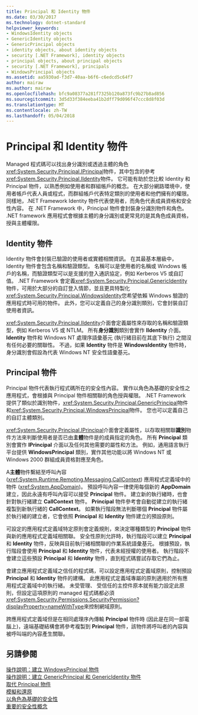 ```yaml
---
title: Principal 和 Identity 物件
ms.date: 03/30/2017
ms.technology: dotnet-standard
helpviewer_keywords:
- WindowsIdentity objects
- GenericIdentity objects
- GenericPrincipal objects
- identity objects, about identity objects
- security [.NET Framework], identity objects
- principal objects, about principal objects
- security [.NET Framework], principals
- WindowsPrincipal objects
ms.assetid: aa5930ad-f3d7-40aa-b6f6-c6edcd5c64f7
author: mairaw
ms.author: mairaw
ms.openlocfilehash: bfc9a08377a281f7325b120a873fc9b27b8ad856
ms.sourcegitcommit: 3d5d33f384eeba41b2dff79d096f47ccc8d8f03d
ms.translationtype: MT
ms.contentlocale: zh-TW
ms.lasthandoff: 05/04/2018
---
```

# <a name="principal-and-identity-objects"></a>Principal 和 Identity 物件
Managed 程式碼可以找出身分識別或透過主體的角色<xref:System.Security.Principal.IPrincipal>物件，其中包含的參考<xref:System.Security.Principal.IIdentity>物件。 它可能有助於您比較 Identity 和 Principal 物件，以熟悉例如使用者和群組帳戶的概念。 在大部分網路環境中，使用者帳戶代表人員或程式，而群組帳戶代表特定類別的使用者和他們擁有的權限。 同樣地，.NET Framework Identity 物件代表使用者，而角色代表成員資格和安全性內容。 在 .NET Framework 中，Principal 物件會封裝身分識別物件和角色。 .NET framework 應用程式會根據主體的身分識別或更常見的是其角色成員資格，授與主體權限。  
  
## <a name="identity-objects"></a>Identity 物件  
 Identity 物件會封裝已驗證的使用者或實體相關資訊。 在其最基本層級中，Identity 物件會包含名稱和驗證類型。 名稱可以是使用者的名稱或 Windows 帳戶的名稱，而驗證類型可以是支援的登入通訊協定，例如 Kerberos V5 或自訂值。 .NET Framework 會定義<xref:System.Security.Principal.GenericIdentity>物件，可用於大部分的自訂登入情節，並且更具特製化<xref:System.Security.Principal.WindowsIdentity>您希望依賴 Windows 驗證的應用程式時可用的物件。 此外，您可以定義自己的身分識別類別，它會封裝自訂使用者資訊。  
  
 <xref:System.Security.Principal.IIdentity>介面會定義屬性來存取的名稱和驗證類型，例如 Kerberos V5 或 NTLM。 所有**身分識別**類別會實作 **IIdentity** 介面。 **Identity** 物件和 Windows NT 處理序語彙基元 (執行緒目前在其底下執行) 之間沒有任何必要的關聯性。 不過，如果 **Identity** 物件是 **WindowsIdentity** 物件時，身分識別會假設為代表 Windows NT 安全性語彙基元。  
  
## <a name="principal-objects"></a>Principal 物件  
 Principal 物件代表執行程式碼所在的安全性內容。 實作以角色為基礎的安全性之應用程式，會根據與 Principal 物件相關聯的角色授與權限。 .NET Framework 提供了類似於識別物件，<xref:System.Security.Principal.GenericPrincipal>物件和<xref:System.Security.Principal.WindowsPrincipal>物件。 您也可以定義自己的自訂主體類別。  
  
 <xref:System.Security.Principal.IPrincipal>介面會定義屬性，以存取相關聯**識別**物件方法來判斷使用者是否已由**主體**物件是的成員指定的角色。 所有 **Principal** 類別會實作 **IPrincipal** 介面以及任何其他需要的屬性和方法。 例如，通用語言執行平台提供 **WindowsPrincipal** 類別，實作其他功能以將 Windows NT 或 Windows 2000 群組成員資格對應至角色。  
  
 A**主體**物件繫結至呼叫內容 (<xref:System.Runtime.Remoting.Messaging.CallContext>) 應用程式定義域中的物件 (<xref:System.AppDomain>)。 預設呼叫內容一律使用每個新的 **AppDomain** 建立，因此永遠有呼叫內容可以接受 **Principal** 物件。 建立新的執行緒時，也會針對執行緒建立 **CallContext** 物件。 **Principal** 物件參考會自動從建立的執行緒複製到新執行緒的 **CallContext**。 如果執行階段無法判斷哪個 **Principal** 物件屬於執行緒的建立者，它會依照 **Principal** 和 **Identity** 物件建立的預設原則。  
  
 可設定的應用程式定義域特定原則會定義規則，來決定哪種類型的 **Principal** 物件與新的應用程式定義域相關聯。 安全性原則允許時，執行階段可以建立 **Principal** 和 **Identity** 物件，反映與目前執行緒相關聯的作業系統語彙基元。 根據預設，執行階段會使用 **Principal** 和 **Identity** 物件，代表未經授權的使用者。 執行階段不會建立這些預設 **Principal** 和 **Identity** 物件，直到程式碼嘗試存取它們為止。  
  
 會建立應用程式定義域之信任的程式碼，可以設定應用程式定義域原則，控制預設 **Principal** 和 **Identity** 物件的建構。 此應用程式定義域專屬的原則適用於所有應用程式定義域中的執行緒。 未受管理、 受信任的主控件原本就有能力設定此原則，但設定這項原則的 managed 程式碼都必須<xref:System.Security.Permissions.SecurityPermission?displayProperty=nameWithType>來控制網域原則。  
  
 跨應用程式定義域但是在相同處理序內傳輸 **Principal** 物件時 (因此是在同一部電腦上)，遠端基礎結構會將參考複製到 **Principal** 物件，該物件將呼叫者的內容與被呼叫端的內容產生關聯。  
  
## <a name="see-also"></a>另請參閱  
 [操作說明：建立 WindowsPrincipal 物件](../../../docs/standard/security/how-to-create-a-windowsprincipal-object.md)  
 [操作說明：建立 GenericPrincipal 和 GenericIdentity 物件](../../../docs/standard/security/how-to-create-genericprincipal-and-genericidentity-objects.md)  
 [取代 Principal 物件](../../../docs/standard/security/replacing-a-principal-object.md)  
 [模擬和還原](../../../docs/standard/security/impersonating-and-reverting.md)  
 [以角色為基礎的安全性](../../../docs/standard/security/role-based-security.md)  
 [重要的安全性概念](../../../docs/standard/security/key-security-concepts.md)
